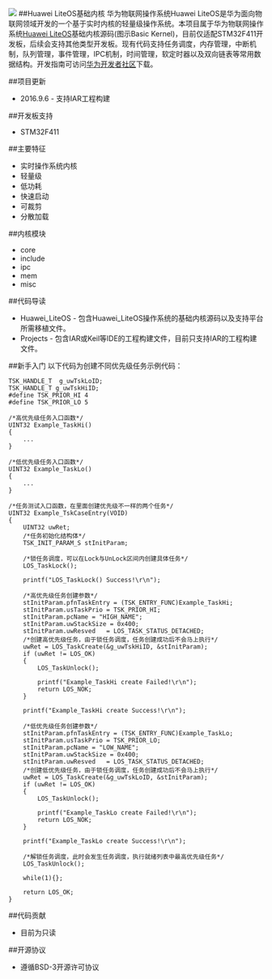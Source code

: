 ![](http://developer.huawei.com/ict/sites/default/files/ueditor/26/upload/image/20160827/1472287221569855.png)
##Huawei LiteOS基础内核
华为物联网操作系统Huawei LiteOS是华为面向物联网领域开发的一个基于实时内核的轻量级操作系统。本项目属于华为物联网操作系统[Huawei LiteOS](http://developer.huawei.com/ict/cn/site-iot/product/liteos)基础内核源码(图示Basic Kernel)，目前仅适配STM32F411开发板，后续会支持其他类型开发板。现有代码支持任务调度，内存管理，中断机制，队列管理，事件管理，IPC机制，时间管理，软定时器以及双向链表等常用数据结构。开发指南可访问[华为开发者社区](http://developer.huawei.com/ict/cn/site-iot/product/liteos)下载。

##项目更新
* 2016.9.6 - 支持IAR工程构建 

##开发板支持
* STM32F411

##主要特征
* 实时操作系统内核
* 轻量级
* 低功耗
* 快速启动
* 可裁剪
* 分散加载

##内核模块
* core
* include
* ipc
* mem
* misc

##代码导读
* Huawei\_LiteOS - 包含Huawei_LiteOS操作系统的基础内核源码以及支持平台所需移植文件。
* Projects - 包含IAR或Keil等IDE的工程构建文件，目前只支持IAR的工程构建文件。

##新手入门
以下代码为创建不同优先级任务示例代码：

    TSK_HANDLE_T  g_uwTskLoID;
    TSK_HANDLE_T g_uwTskHiID;
    #define TSK_PRIOR_HI 4
    #define TSK_PRIOR_LO 5

    /*高优先级任务入口函数*/
    UINT32 Example_TaskHi()
    {
        ...
    }

    /*低优先级任务入口函数*/
    UINT32 Example_TaskLo()
    {
        ...
    }

    /*任务测试入口函数，在里面创建优先级不一样的两个任务*/
    UINT32 Example_TskCaseEntry(VOID)
    {
        UINT32 uwRet;
        /*任务初始化结构体*/
        TSK_INIT_PARAM_S stInitParam;
    
        /*锁任务调度，可以在Lock与UnLock区间内创建具体任务*/
        LOS_TaskLock();
    
        printf("LOS_TaskLock() Success!\r\n");
    
        /*高优先级任务创建参数*/
        stInitParam.pfnTaskEntry = (TSK_ENTRY_FUNC)Example_TaskHi;
        stInitParam.usTaskPrio = TSK_PRIOR_HI;
        stInitParam.pcName = "HIGH_NAME";
        stInitParam.uwStackSize = 0x400;
        stInitParam.uwResved   = LOS_TASK_STATUS_DETACHED;
        /*创建高优先级任务，由于锁任务调度，任务创建成功后不会马上执行*/
        uwRet = LOS_TaskCreate(&g_uwTskHiID, &stInitParam);
        if (uwRet != LOS_OK)
        {
            LOS_TaskUnlock();
     
            printf("Example_TaskHi create Failed!\r\n");
            return LOS_NOK;
        }
    
        printf("Example_TaskHi create Success!\r\n");
    
        /*低优先级任务创建参数*/
        stInitParam.pfnTaskEntry = (TSK_ENTRY_FUNC)Example_TaskLo;
        stInitParam.usTaskPrio = TSK_PRIOR_LO;
        stInitParam.pcName = "LOW_NAME";
        stInitParam.uwStackSize = 0x400;
        stInitParam.uwResved   = LOS_TASK_STATUS_DETACHED;
        /*创建低优先级任务，由于锁任务调度，任务创建成功后不会马上执行*/
        uwRet = LOS_TaskCreate(&g_uwTskLoID, &stInitParam);
        if (uwRet != LOS_OK)
        {
            LOS_TaskUnlock();
    
            printf("Example_TaskLo create Failed!\r\n");
            return LOS_NOK;
        }
    
        printf("Example_TaskLo create Success!\r\n");
    
        /*解锁任务调度，此时会发生任务调度，执行就绪列表中最高优先级任务*/
        LOS_TaskUnlock();
    
        while(1){};
    
        return LOS_OK;
    }

##代码贡献
* 目前为只读

##开源协议
* 遵循BSD-3开源许可协议